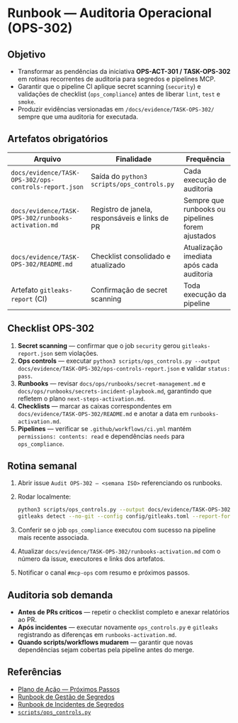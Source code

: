 # Runbook — Auditoria Operacional (OPS-302)

## Objetivo

- Transformar as pendências da iniciativa **OPS-ACT-301 / TASK-OPS-302** em rotinas recorrentes de auditoria para segredos e pipelines MCP.
- Garantir que o pipeline CI aplique secret scanning (`security`) e validações de checklist (`ops_compliance`) antes de liberar `lint`, `test` e `smoke`.
- Produzir evidências versionadas em `/docs/evidence/TASK-OPS-302/` sempre que uma auditoria for executada.

## Artefatos obrigatórios

| Arquivo | Finalidade | Frequência |
| ------- | ---------- | ---------- |
| `docs/evidence/TASK-OPS-302/ops-controls-report.json` | Saída do `python3 scripts/ops_controls.py` | Cada execução de auditoria |
| `docs/evidence/TASK-OPS-302/runbooks-activation.md` | Registro de janela, responsáveis e links de PR | Sempre que runbooks ou pipelines forem ajustados |
| `docs/evidence/TASK-OPS-302/README.md` | Checklist consolidado e atualizado | Atualização imediata após cada auditoria |
| Artefato `gitleaks-report` (CI) | Confirmação de secret scanning | Toda execução da pipeline |

## Checklist OPS-302

1. **Secret scanning** — confirmar que o job `security` gerou `gitleaks-report.json` sem violações.
2. **Ops controls** — executar `python3 scripts/ops_controls.py --output docs/evidence/TASK-OPS-302/ops-controls-report.json` e validar `status: pass`.
3. **Runbooks** — revisar `docs/ops/runbooks/secret-management.md` e `docs/ops/runbooks/secrets-incident-playbook.md`, garantindo que refletem o plano `next-steps-activation.md`.
4. **Checklists** — marcar as caixas correspondentes em `docs/evidence/TASK-OPS-302/README.md` e anotar a data em `runbooks-activation.md`.
5. **Pipelines** — verificar se `.github/workflows/ci.yml` mantém `permissions: contents: read` e dependências `needs` para `ops_compliance`.

## Rotina semanal

1. Abrir issue `Audit OPS-302 — <semana ISO>` referenciando os runbooks.
2. Rodar localmente:

   ```bash
   python3 scripts/ops_controls.py --output docs/evidence/TASK-OPS-302/ops-controls-report.json
   gitleaks detect --no-git --config config/gitleaks.toml --report-format json --report-path docs/evidence/TASK-OPS-302/gitleaks-weekly.json
   ```

3. Conferir se o job `ops_compliance` executou com sucesso na pipeline mais recente associada.
4. Atualizar `docs/evidence/TASK-OPS-302/runbooks-activation.md` com o número da issue, executores e links dos artefatos.
5. Notificar o canal `#mcp-ops` com resumo e próximos passos.

## Auditoria sob demanda

- **Antes de PRs críticos** — repetir o checklist completo e anexar relatórios ao PR.
- **Após incidentes** — executar novamente `ops_controls.py` e `gitleaks` registrando as diferenças em `runbooks-activation.md`.
- **Quando scripts/workflows mudarem** — garantir que novas dependências sejam cobertas pela pipeline antes do merge.

## Referências

- [Plano de Ação — Próximos Passos](../../next-steps-activation.md)
- [Runbook de Gestão de Segredos](secret-management.md)
- [Runbook de Incidentes de Segredos](secrets-incident-playbook.md)
- [`scripts/ops_controls.py`](../../../scripts/ops_controls.py)
